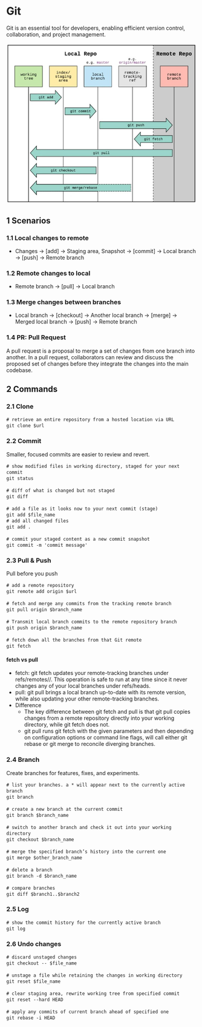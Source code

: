 # Git
Git is an essential tool for developers, enabling efficient version control, collaboration, and project management.

![Git](https://github.com/barneywill/bigdata_demo/blob/main/imgs/git.jpg)

## 1 Scenarios
### 1.1 Local changes to remote
- Changes -> [add] -> Staging area, Snapshot -> [commit] -> Local branch -> [push] -> Remote branch
### 1.2 Remote changes to local
- Remote branch -> [pull] -> Local branch
### 1.3 Merge changes between branches
- Local branch -> [checkout] -> Another local branch -> [merge] -> Merged local branch -> [push] -> Remote branch
### 1.4 PR: Pull Request
A pull request is a proposal to merge a set of changes from one branch into another. In a pull request, collaborators can review and discuss the proposed set of changes before they integrate the changes into the main codebase.

## 2 Commands

### 2.1 Clone
```
# retrieve an entire repository from a hosted location via URL
git clone $url
```

### 2.2 Commit
Smaller, focused commits are easier to review and revert.
```
# show modified files in working directory, staged for your next commit
git status

# diff of what is changed but not staged
git diff

# add a file as it looks now to your next commit (stage)
git add $file_name
# add all changed files
git add .

# commit your staged content as a new commit snapshot
git commit -m 'commit message'
```

### 2.3 Pull & Push
Pull before you push
```
# add a remote repository
git remote add origin $url

# fetch and merge any commits from the tracking remote branch
git pull origin $branch_name

# Transmit local branch commits to the remote repository branch
git push origin $branch_name

# fetch down all the branches from that Git remote
git fetch
```

#### fetch vs pull
- fetch: git fetch updates your remote-tracking branches under refs/remotes/<remote>/. This operation is safe to run at any time since it never changes any of your local branches under refs/heads.
- pull: git pull brings a local branch up-to-date with its remote version, while also updating your other remote-tracking branches.
- Difference
  - The key difference between git fetch and pull is that git pull copies changes from a remote repository directly into your working directory, while git fetch does not.
  - git pull runs git fetch with the given parameters and then depending on configuration options or command line flags, will call either git rebase or git merge to reconcile diverging branches.

### 2.4 Branch
Create branches for features, fixes, and experiments.
```
# list your branches. a * will appear next to the currently active branch
git branch

# create a new branch at the current commit
git branch $branch_name

# switch to another branch and check it out into your working directory
git checkout $branch_name

# merge the specified branch’s history into the current one
git merge $other_branch_name

# delete a branch
git branch -d $branch_name

# compare branches
git diff $branch1..$branch2
```

### 2.5 Log
```
# show the commit history for the currently active branch
git log
```

### 2.6 Undo changes
```
# discard unstaged changes
git checkout -- $file_name

# unstage a file while retaining the changes in working directory
git reset $file_name

# clear staging area, rewrite working tree from specified commit
git reset --hard HEAD

# apply any commits of current branch ahead of specified one
git rebase -i HEAD
```